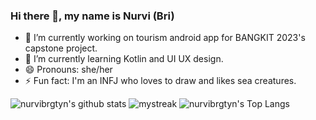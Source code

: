 ### Hi there 👋, my name is Nurvi (Bri)

- 🔭 I’m currently working on tourism android app for BANGKIT 2023's capstone project. 
- 🌱 I’m currently learning Kotlin and UI UX design. 
- 😄 Pronouns: she/her 
- ⚡ Fun fact: I'm an INFJ who loves to draw and likes sea creatures. 

![nurvibrgtyn's github stats](https://github-readme-stats.vercel.app/api?username=nurvibrgtyn&show_icons=true&theme=tokyonight)
<img src="https://github-readme-streak-stats.herokuapp.com/?user=nurvibrgtyn&theme=tokyonight" alt="mystreak"/>
![nurvibrgtyn's Top Langs](https://github-readme-stats.vercel.app/api/top-langs/?username=nurvibrgtyn&theme=tokyonight&layout=compact)

